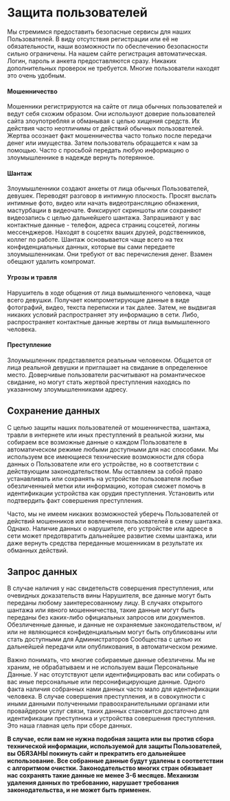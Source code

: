 # Защита пользователей

Мы стремимся предоставить безопасные сервисы для наших Пользователей. В виду отсутствия регистрации или её не обязательности, наши возможности по обеспечению безопасности сильно ограничены. На нашем сайте регистрация автоматическая. Логин, пароль и анкета предоставляются сразу. Никаких дополнительных проверок не требуется. Многие пользователи находят это очень удобным.

#### Мошенничество

Мошенники регистрируются на сайте от лица обычных пользователей и ведут себя схожим образом. Они используют доверие пользователей сайта злоупотребляя и обманывая с целью хищения средств. Их действия часто неотличимы от действий обычных пользователей. Жертва осознает факт мошенничества часто только после передачи денег или имущества. Затем пользователь обращается к нам за помощью. Часто с просьбой передать любую информацию о злоумышленнике в надежде вернуть потерянное.

#### Шантаж

Злоумышленники создают анкеты от лица обычных Пользователей, девушек. Переводят разговор в интимную плоскость. Просят выслать интимные фото, видео или начать видеотрансляцию обнажения, мастурбации в видеочате. Фиксируют скриншоты или сохраняют видеозапись с целью дальнейшего шантажа. Запрашивают у вас контактные данные - телефон, адреса страниц соцсетей, логины мессенджеров. Находят в соцсетях ваших друзей, родственников, коллег по работе. Шантаж основывается чаще всего на тех конфиденциальных данных, которые вы сами передаете злоумышленникам. Они требуют от вас перечисления денег. Взамен обещают удалить компромат. 

#### Угрозы и травля

Нарушитель в ходе общения от лица вымышленного человека, чаще всего девушки. Получает компрометирующие данные в виде фотографий, видео, текста переписки и так далее. Затем, не выдвигая никаких условий распространяет эту информацию в сети. Либо, распространяет контактные данные жертвы от лица вымышленного человека.

#### Преступление

Злоумышленник представляется реальным человеком. Общается от лица реальной девушки и приглашает на свидание в определенное место. Доверчивые пользователи расчитывают на романтическое свидание, но могут стать жертвой преступления находясь по указанному злоумышленниками адресу.


## Сохранение данных

С целью защиты наших пользователей от мошенничества, шантажа, травли в интернете или иных преступлений в реальной жизни, мы собираем все возможные данные о каждом Пользователе в автоматическом режиме любыми доступными для нас способами. Мы используем все имеющиеся технические возможности для сбора данных о Пользователе или его устройстве, но в соответствии с действующим законодательством. Мы оставляем за собой право устанавливать или сохранять на устройстве пользователя любые обезличенныей метки или информацию, которая сможет помочь в идентификации устройства как орудия преступления. Установить или подтвердить факт совершения преступления.

Часто, мы не имеем никаких возможностей уберечь Пользователей от действий мошенников или вовлечения пользователей в схему шантажа. Однако. Наличие данных о нарушителе, его устройстве или адресе в сети может предотвратить дальнейшее развитие схемы шантажа, или даже вернуть средства переданные мошенникам в результате их обманных действий.

## Запрос данных

В случае наличия у нас свидетельств совершения преступления, или очевидных доказательств вины Нарушителя, все данные могут быть переданы любому заинтересованному лицу. В случаях открытого шантажа или явного мошенничества, такие данные могут быть переданы без каких-либо официальных запросов или документов. Обезличенные данные, и данные не охраняемые законодательством, и/или не являющиеся конфиденциальным могут быть опубликованы или стать доступными для Администраторов Сообщества с целью их дальнейшей передачи или опубликования, в автоматическом режиме.

Важно понимать, что многие собираемые данные обезличены. Мы не храним, не обрабатываем и не используем ваши Персональные Данные. У нас отсутствуют цели идентифицировать вас или собирать о вас иные персональные или персонифицирующие данные. Одного факта наличия собранных нами данных часто мало для идентификации человека. В случае совершения преступления, и в совокупности с иными данными полученными правоохранительными органами или провайдером услуг связи, таких данных становится достаточно для идентификации преступника и устройства совершения преступления. Это наша главная цель при сборе данных. 

**В случае, если вам не нужна подобная защита или вы против сбора технической информации, используемой для защиты Пользователей, вы ОБЯЗАНЫ покинуть сайт и прекратить его дальнейшее использование. Все собранные данные будут удалены в соответствии с алгоритмом очистки. Законодательство многих стран обязывает нас сохранять такие данные не менее 3-6 месяцев. Механизм удаления данных по требованию, нарушает требования законодательства, и не может быть применен.**

